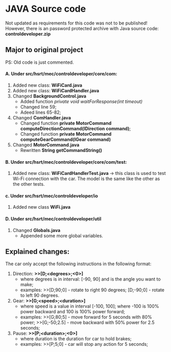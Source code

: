 # JAVA Source code

Not updated as requirements for this code was not to be published!
However, there is an password protected archive with Java source code: **controldeveloper.zip**

## Major to original project

PS: Old code is just commented.

#### A. Under **src/hsrt/mec/controldeveloper/core/com**:
  1. Added new class: **WiFiCard.java**
  2. Added new class: **WiFiCardHandler.java**
  3. Changed **BackgroundControl.java**
      * Added function *private void waitForResponse(int timeout)*
      * Changed line 59;
      * Adeed lines 65-82;
  4. Changed **ComHandler.java**
      * Changed function **private MotorCommand computeDirectionCommand(IDirection command)**;
      *	Changed function **private MotorCommand computeGearCommand(IGear command)**
  5. Changed **MotorCommand.java**
      * Rewritten **String getCommandString()**

#### B. Under **src/hsrt/mec/controldeveloper/core/com/test**:
  1. Added new class: **WiFiCardHandlerTest.java** -> this class is used to test Wi-Fi connection with the car. The model is the same like the other as the other tests.

#### c. Under **src/hsrt/mec/controldeveloper/io**
  1. Added new class **WiFi.java**
  
#### D. Under **src/hsrt/mec/controldeveloper/util**
  1. Changed **Globals.java**
      * Appended some more global variables.
      
## Explained changes:     
The car only accept the following instructions in the following format:
  1. Direction: **>>[D;\<degrees\>;<0>]** 
     * where degrees is in interval: [-90, 90] and is the angle you want to make;
	 * examples: >>[D;90;0] - rotate to right 90 degrees; [D;-90;0] - rotate to left 90 degrees.
  2. Gear: **>>[G;\<speed\>;\<duration\>]**
     * where speed is a value in interval [-100, 100]; where -100 is 100% power backward and 100 is 100% power forward;
     * examples: >>[G;80;5] - move forward for 5 seconds with 80% power; >>[G;-50;2.5] - move backward with 50% power for 2.5 seconds;
  3. Pause: **>>[P;\<duration\>;<0>]**
     * where duration is the duration for car to hold brakes;
     * examples: >>[P;5;0] - car will stop any action for 5 seconds;

      
